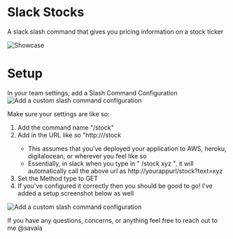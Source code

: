 # Slack Stocks
A slack slash command that gives you pricing information on a stock ticker

![Showcase](https://github.com/savala/slackStocks/blob/master/screenshots/screenshot.png)


# Setup

In your team settings, add a Slash Command Configuration
![Add a custom slash command configuration](https://github.com/savala/slackStocks/blob/master/screenshots/setup2.png)


Make sure your settings are like so:


1. Add the command name "/stock"
2. Add in the URL like so "http://<yourappurl>/stock
    * This assumes that you've deployed your application to AWS, heroku, digitalocean, or wherever you feel like so
    * Essentially, in slack when you type in "  /stock xyz  ", it will automatically call the above url as http://yourappurl/stock?text=xyz
3. Set the Method type to GET
4. If you've configured it correctly then you should be good to go! I've added a setup screenshot below as well

![Add a custom slash command configuration](https://github.com/savala/slackStocks/blob/master/screenshots/setup3.png)


If you have any questions, concerns, or anything feel free to reach out to me @savala
